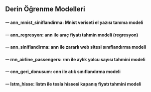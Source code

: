## Derin Öğrenme Modelleri
#### ᅳ ann_mnist_siniflandirma: Mnist veriseti el yazısı tanıma modeli
#### ᅳ ann_regresyon: ann ile araç fiyatı tahmin modeli (regresyon)
#### ᅳ ann_siniflandirma: ann ile zararlı web sitesi sınıflandırma modeli
#### ᅳ rnn_airline_passengers: rnn ile aylık yolcu sayısı tahmini modeli
#### ᅳ cnn_geri_donusum: cnn ile atık sınıflandırma modeli
#### ᅳ lstm_hisse: listm ile tesla hissesi kapanış fiyatı tahmini modeli
